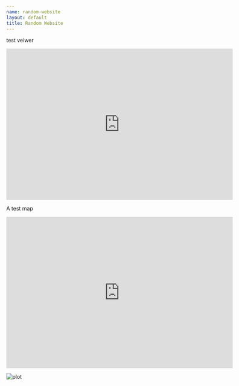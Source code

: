```yaml
--- 
name: random-website
layout: default
title: Random Website
---
```


test veiwer

<iframe id="daintree" style="border: none;" height="400" width="600" src="http://phenocam.anu.edu.au/TERN_Discovery_01.html"></iframe>

<p></p>

A test map

<iframe id="tumba" style="border: none;" height="400" width="600" src="http://brawn.anu.edu.au:8081/geoexplorer/viewer/#maps/1"></iframe>


<!--![plot](/images/hist_x.png)-->
![plot](/random-website/images/hist_x.png)
